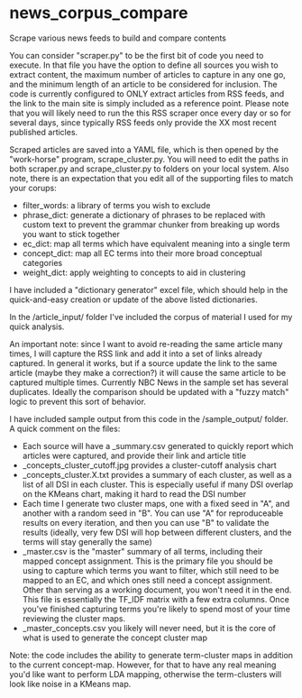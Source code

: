 # news_corpus_compare
Scrape various news feeds to build and compare contents

You can consider "scraper.py" to be the first bit of code you need to execute. In that file you have the option to define all sources you wish to extract content, the maximum number of articles to capture in any one go, and the minimum length of an article to be considered for inclusion. The code is currently configured to ONLY extract articles from RSS feeds, and the link to the main site is simply included as a reference point. Please note that you will likely need to run the this RSS scraper once every day or so for several days, since typically RSS feeds only provide the XX most recent published articles.

Scraped articles are saved into a YAML file, which is then opened by the "work-horse" program, scrape_cluster.py. You will need to edit the paths in both scraper.py and scrape_cluster.py to folders on your local system. Also note, there is an expectation that you edit all of the supporting files to match your corups:
- filter_words: a library of terms you wish to exclude
- phrase_dict: generate a dictionary of phrases to be replaced with custom text to prevent the grammar chunker from breaking up words you want to stick together
- ec_dict: map all terms which have equivalent meaning into a single term
- concept_dict: map all EC terms into their more broad conceptual categories
- weight_dict: apply weighting to concepts to aid in clustering

I have included a "dictionary generator" excel file, which should help in the quick-and-easy creation or update of the above listed dictionaries.

In the /article_input/ folder I've included the corpus of material I used for my quick analysis.

An important note: since I want to avoid re-reading the same article many times, I will capture the RSS link and add it into a set of links already captured. In general it works, but if a source update the link to the same article (maybe they make a correction?) it will cause the same article to be captured multiple times. Currently NBC News in the sample set has several duplicates. Ideally the comparison should be updated with a "fuzzy match" logic to prevent this sort of behavior.

I have included sample output from this code in the /sample_output/ folder. A quick comment on the files:
- Each source will have a <source>_summary.csv generated to quickly report which articles were captured, and provide their link and article title
- <source>_concepts_cluster_cutoff.jpg provides a cluster-cutoff analysis chart
- <source>_concepts_cluster.X.txt provides a summary of each cluster, as well as a list of all DSI in each cluster. This is especially useful if many DSI overlap on the KMeans chart, making it hard to read the DSI number
- Each time I generate two cluster maps, one with a fixed seed in "A", and another with a random seed in "B". You can use "A" for reproduceable results on every iteration, and then you can use "B" to validate the results (ideally, very few DSI will hop between different clusters, and the terms will stay generally the same)
- <source>_master.csv is the "master" summary of all terms, including their mapped concept assignment. This is the primary file you should be using to capture which terms you want to filter, which still need to be mapped to an EC, and which ones still need a concept assignment. Other than serving as a working document, you won't need it in the end. This file is essentially the TF_IDF matrix with a few extra columns. Once you've finished capturing terms you're likely to spend most of your time reviewing the cluster maps.
- <source>_master_concepts.csv you likely will never need, but it is the core of what is used to generate the concept cluster map

Note: the code includes the ability to generate term-cluster maps in addition to the current concept-map. However, for that to have any real meaning you'd like want to perform LDA mapping, otherwise the term-clusters will look like noise in a KMeans map.
